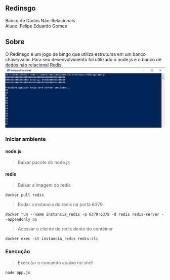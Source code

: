 ## Redinsgo

Banco de Dados Não-Relacionais<br/>
Aluno: Felipe Eduardo Gomes

## Sobre
O Redinsgo é um jogo de bingo que utiliza estruturas em um banco chave/valor. Para seu desenvolvimento foi utilizado o node.js e o banco de dados não relacional Redis.
<br/>
![alt text](https://raw.githubusercontent.com/gomesfg/nosql/master/redinsgo/img/redinsgo.PNG)
<br/>

### Iniciar ambiente
#### node.js
> Baixar pacote do node.js

#### redis
> Baixar a imagem do redis
```
docker pull redis
```

> Rodar a instancia do redis na porta 6379
```
docker run --name instancia_redis -p 6379:6379 -d redis redis-server --appendonly no
```

> Acessar o cliente do redis dento do contêiner
```
docker exec -it instancia_redis redis-cli
```

### Execução
> Executar o comando abaixo no shell
```
node app.js
```